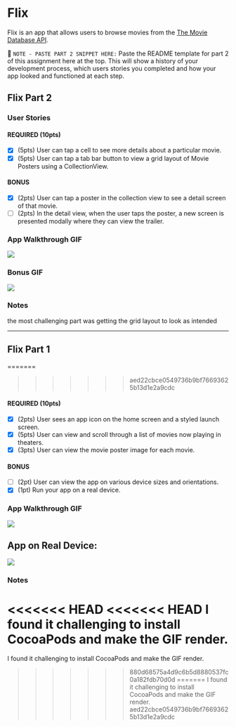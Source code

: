 # Flix

Flix is an app that allows users to browse movies from the [The Movie Database API](http://docs.themoviedb.apiary.io/#).

📝 `NOTE - PASTE PART 2 SNIPPET HERE:` Paste the README template for part 2 of this assignment here at the top. This will show a history of your development process, which users stories you completed and how your app looked and functioned at each step.

## Flix Part 2

### User Stories

#### REQUIRED (10pts)
- [x] (5pts) User can tap a cell to see more details about a particular movie.
- [x] (5pts) User can tap a tab bar button to view a grid layout of Movie Posters using a CollectionView.

#### BONUS
- [x] (2pts) User can tap a poster in the collection view to see a detail screen of that movie.
- [ ] (2pts) In the detail view, when the user taps the poster, a new screen is presented modally where they can view the trailer.

### App Walkthrough GIF
![](https://i.imgur.com/DGwx7yr.gif)
### Bonus GIF

![](https://i.imgur.com/3Tww4Jp.gif)

### Notes
the most challenging part was getting the grid layout to look as intended

---

## Flix Part 1

=======
>>>>>>> aed22cbce0549736b9bf76693625b13d1e2a9cdc
#### REQUIRED (10pts)
- [x] (2pts) User sees an app icon on the home screen and a styled launch screen.
- [x] (5pts) User can view and scroll through a list of movies now playing in theaters.
- [x] (3pts) User can view the movie poster image for each movie.

#### BONUS
- [ ] (2pt) User can view the app on various device sizes and orientations.
- [x] (1pt) Run your app on a real device.

### App Walkthrough GIF
![](https://i.imgur.com/MWKBq2J.gif)

## App on Real Device:
![](https://i.imgur.com/GGD0qGl.gif)


### Notes
<<<<<<< HEAD
<<<<<<< HEAD
I found it challenging to install CocoaPods and make the GIF render.
=======
I found it challenging to install CocoaPods and make the GIF render.
>>>>>>> 880d68575a4d9c6b5d8880537fc0a182fdb70d0d
=======
I found it challenging to install CocoaPods and make the GIF render.
>>>>>>> aed22cbce0549736b9bf76693625b13d1e2a9cdc
